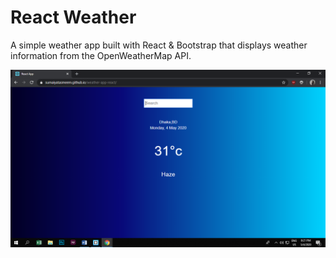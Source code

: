 # React Weather
A simple weather app built with React & Bootstrap that displays weather information from the OpenWeatherMap API.


<img src="https://github.com/sumaiyatasmeem/weather-app-react/blob/master/public/screen.png">
